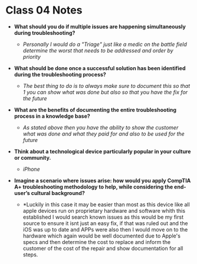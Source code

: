 # Class 04 Notes


- **What should you do if multiple issues are happening simultaneously during troubleshooting?**
    - *Personally I would do a "Triage" just like a medic on the battle field determine the worst that needs to be addressed and order by priority* 

- **What should be done once a successful solution has been identified during the troubleshooting process?**
    - *The best thing to do is to always make sure to document this so that 1 you can show what was done but also so that you have the fix for the future*

- **What are the benefits of documenting the entire troubleshooting process in a knowledge base?**
    - *As stated above then you have the ability to show the customer what was done and what they paid for and also to be used for the future*

- **Think about a technological device particularly popular in your culture or community.**
    - *iPhone*

- **Imagine a scenario where issues arise: how would you apply CompTIA A+ troubleshooting methodology to help, while considering the end-user’s cultural background?**
    - *Luckily in this case it may be easier than most as this device like all apple devices run on proprietary hardware and software whith this established I would search known issues as this would be my first source to ensure it isnt just an easy fix, if that was ruled out and the iOS was up to date and APPs were also then I would move on to the hardware which again would be well documented due to Apple's specs and then determine the cost to replace and inform the customer of the cost of the repair and show documentation for all steps.


